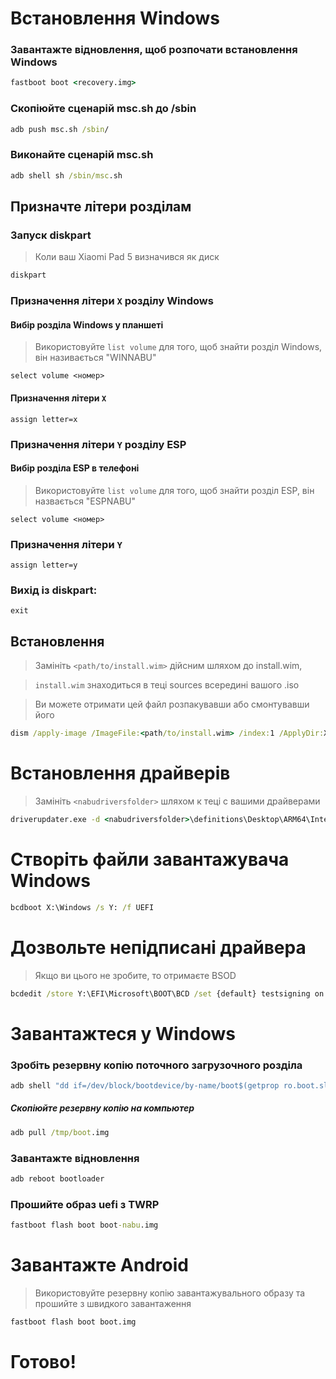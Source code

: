 # Встановлення Windows

### Завантажте відновлення, щоб розпочати встановлення Windows

```cmd
fastboot boot <recovery.img>
```

### Скопіюйте сценарій msc.sh до /sbin

```cmd
adb push msc.sh /sbin/
```

### Виконайте сценарій msc.sh

```cmd
adb shell sh /sbin/msc.sh
```

## Призначте літери розділам

### Запуск diskpart

> Коли ваш Xiaomi Pad 5 визначився як диск

```cmd
diskpart
```

### Призначення літери `X` розділу Windows

#### Вибір розділа Windows у планшеті
> Використовуйте `list volume` для того, щоб знайти розділ Windows, він називається "WINNABU"

```diskpart
select volume <номер>
```

#### Призначення літери `X`
```diskpart
assign letter=x
```

### Призначення літери `Y` розділу ESP

#### Вибір розділа ESP в телефоні
> Використовуйте `list volume` для того, щоб знайти розділ ESP, він назвається "ESPNABU"

```diskpart
select volume <номер>
```

### Призначення літери `Y`

```diskpart
assign letter=y
```

### Вихід із diskpart:
```diskpart
exit
```


## Встановлення

> Замініть `<path/to/install.wim>` дійсним шляхом до install.wim,

> `install.wim` знаходиться в теці sources всередині вашого .iso

> Ви можете отримати цей файл розпакувавши або смонтувавши його

```cmd
dism /apply-image /ImageFile:<path/to/install.wim> /index:1 /ApplyDir:X:\
```

# Встановлення драйверів

> Замініть `<nabudriversfolder>` шляхом к теці с вашими драйверами

```cmd
driverupdater.exe -d <nabudriversfolder>\definitions\Desktop\ARM64\Internal\nabu.txt -r <nabudriversfolder> -p X:
```

# Створіть файли завантажувача Windows

```cmd
bcdboot X:\Windows /s Y: /f UEFI
```

# Дозвольте непідписані драйвера

> Якщо ви цього не зробите, то отримаєте BSOD

```cmd
bcdedit /store Y:\EFI\Microsoft\BOOT\BCD /set {default} testsigning on
```

# Завантажтеся у Windows

### Зробіть резервну копію поточного загрузочного розділа

```cmd
adb shell "dd if=/dev/block/bootdevice/by-name/boot$(getprop ro.boot.slot_suffix) of=/tmp/boot.img"
```

##### Скопіюйте резервну копію на компьютер

```cmd
adb pull /tmp/boot.img
```

### Завантажте відновлення

```cmd
adb reboot bootloader
```

### Прошийте образ uefi з TWRP

```cmd
fastboot flash boot boot-nabu.img
```

# Завантажте Android
> Використовуйте резервну копію завантажувального образу та прошийте з швидкого завантаження

```cmd
fastboot flash boot boot.img
```

# Готово!
